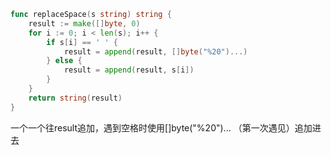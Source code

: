 ```go
func replaceSpace(s string) string {
	result := make([]byte, 0)
	for i := 0; i < len(s); i++ {
		if s[i] == ' ' {
			result = append(result, []byte("%20")...)
		} else {
			result = append(result, s[i])
		}
	}
	return string(result)
}
```

一个一个往result追加，遇到空格时使用[]byte("%20")... （第一次遇见）追加进去